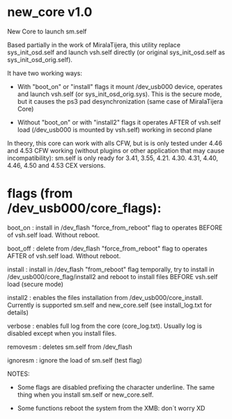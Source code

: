 new_core v1.0
=============

New Core to launch sm.self

Based partially in the work of MiralaTijera, this utility replace sys_init_osd.self and launch vsh.self directly (or original sys_init_osd.self as sys_init_osd_orig.self).

It have two working ways:

- With "boot_on" or "install" flags it mount /dev_usb000 device, operates and launch vsh.self (or sys_init_osd_orig.sys). This is the secure mode, but it causes the ps3 pad desynchronization (same case of MiralaTijera Core)

- Without "boot_on" or with "install2" flags it operates AFTER of vsh.self load (/dev_usb000 is mounted by vsh.self) working in second plane


In theory, this core can work with alls CFW, but is is only tested under 4.46 and 4.53 CFW working (without plugins or other application that may cause incompatibility): sm.self is only ready for 3.41, 3.55, 4.21. 4.30. 4.31, 4.40, 4.46, 4.50 and 4.53 CEX versions. 


flags (from /dev_usb000/core_flags):
====================================
boot_on : install in /dev_flash "force_from_reboot" flag to operates BEFORE of vsh.self load. Without reboot.

boot_off : delete from /dev_flash "force_from_reboot" flag to operates AFTER of vsh.self load. Without reboot.

install : install in /dev_flash "from_reboot" flag temporally, try to install in /dev_usb000/core_flag/install2 and reboot to install files BEFORE vsh.self load (secure mode)

install2 : enables the files installation from /dev_usb000/core_install. Currently is supported sm.self and new_core.self (see install_log.txt for details)

verbose : enables full log from the core (core_log.txt). Usually log is disabled except when you install files.

removesm : deletes sm.self from /dev_flash

ignoresm : ignore the load of sm.self (test flag)

NOTES:

- Some flags are disabled prefixing the character underline. The same thing when you install sm.self or new_core.self.

- Some functions reboot the system from the XMB: don´t worry XD

